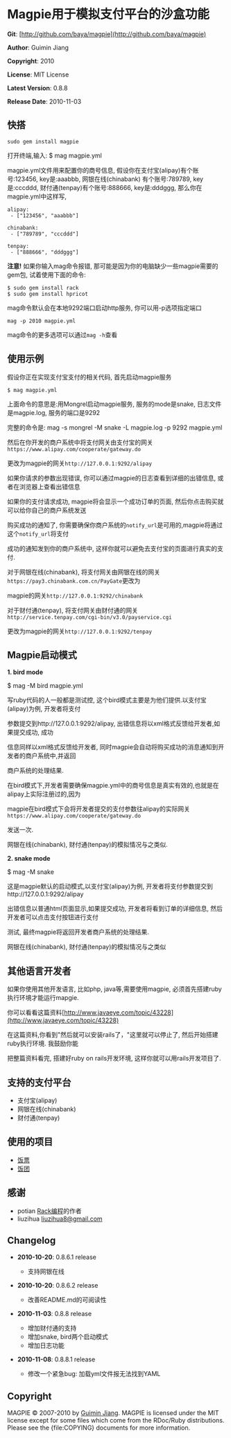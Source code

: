 Magpie用于模拟支付平台的沙盒功能
=============================

**Git**:            [http://github.com/baya/magpie](http://github.com/baya/magpie)

**Author**:         Guimin Jiang

**Copyright**:      2010

**License**:        MIT License

**Latest Version**: 0.8.8

**Release Date**:   2010-11-03


快搭
----

    sudo gem install magpie
打开终端,输入:
    $ mag magpie.yml

magpie.yml文件用来配置你的商号信息, 假设你在支付宝(alipay)有个账号:123456, key是:aaabbb, 网银在线(chinabank)
有个账号:789789, key是:cccddd, 财付通(tenpay)有个账号:888666, key是:dddggg, 那么你在magpie.yml中这样写,

    alipay:
     - ["123456", "aaabbb"]

    chinabank:
     - ["789789", "cccddd"]

    tenpay:
     - ["888666", "dddggg"]

**注意!** 如果你输入mag命令报错, 那可能是因为你的电脑缺少一些magpie需要的gem包, 试着使用下面的命令:

    $ sudo gem install rack
    $ sudo gem install hpricot

mag命令默认会在本地9292端口启动http服务, 你可以用-p选项指定端口

    mag -p 2010 magpie.yml

mag命令的更多选项可以通过`mag -h`查看

使用示例
-------

假设你正在实现支付宝支付的相关代码, 首先启动magpie服务

    $ mag magpie.yml

上面命令的意思是:用Mongrel启动magpie服务, 服务的mode是snake, 日志文件是magpie.log, 服务的端口是9292

完整的命令是: mag -s mongrel -M snake -L magpie.log -p 9292 magpie.yml

然后在你开发的商户系统中将支付网关由支付宝的网关`https://www.alipay.com/cooperate/gateway.do`

更改为magpie的网关`http://127.0.0.1:9292/alipay`

如果你请求的参数出现错误, 你可以通过magpie的日志查看到详细的出错信息, 或者在浏览器上查看出错信息

如果你的支付请求成功, magpie将会显示一个成功订单的页面, 然后你点击购买就可以给你自己的商户系统发送

购买成功的通知了, 你需要确保你商户系统的`notify_url`是可用的,magpie将通过这个`notify_url`将支付

成功的通知发到你的商户系统中, 这样你就可以避免去支付宝的页面进行真实的支付.

对于网银在线(chinabank), 将支付网关由网银在线的网关`https://pay3.chinabank.com.cn/PayGate`更改为

magpie的网关`http://127.0.0.1:9292/chinabank`

对于财付通(tenpay), 将支付网关由财付通的网关`http://service.tenpay.com/cgi-bin/v3.0/payservice.cgi`

更改为magpie的网关`http://127.0.0.1:9292/tenpay`


Magpie启动模式
-------------

**1. bird mode**

   $ mag -M bird magpie.yml

写ruby代码的人一般都是测试控, 这个bird模式主要是为他们提供.以支付宝(alipay)为例, 开发者将支付

参数提交到http://127.0.0.1:9292/alipay, 出错信息将以xml格式反馈给开发者,如果提交成功, 成功

信息同样以xml格式反馈给开发者, 同时magpie会自动将购买成功的消息通知到开发者的商户系统中,并返回

商户系统的处理结果.

在bird模式下,开发者需要确保magpie.yml中的商号信息是真实有效的,也就是在alipay上实际注册过的,因为

magpie在bird模式下会将开发者提交的支付参数往alipay的实际网关`https://www.alipay.com/cooperate/gateway.do`

发送一次.

网银在线(chinabank), 财付通(tenpay)的模拟情况与之类似.


**2. snake mode**

   $ mag -M snake

这是magpie默认的启动模式,以支付宝(alipay)为例, 开发者将支付参数提交到http://127.0.0.1:9292/alipay

出错信息以普通html页面显示,如果提交成功, 开发者将看到订单的详细信息, 然后开发者可以点击支付按钮进行支付

测试, 最终magpie将返回开发者商户系统的处理结果.

网银在线(chinabank), 财付通(tenpay)的模拟情况与之类似


其他语言开发者
------------

如果你使用其他开发语言, 比如php, java等,需要使用magpie, 必须首先搭建ruby执行环境才能运行mapgie.

你可以看看这篇资料[http://www.javaeye.com/topic/43228](http://www.javaeye.com/topic/43228)

在这篇资料,你看到"然后就可以安装rails了，"这里就可以停止了, 然后开始搭建ruby执行环境. 我鼓励你能

把整篇资料看完, 搭建好ruby on rails开发环境, 这样你就可以用rails开发项目了.




支持的支付平台
--------------

- 支付宝(alipay)
- 网银在线(chinabank)
- 财付通(tenpay)

使用的项目
--------
* [饭票](http://piao.fantong.com)
* [饭团](http://tuan.fantong.com)


感谢
----
* potian [Rack编程](http://www.javaeye.com/topic/605707)的作者
* liuzihua liuzihua8@gmail.com


Changelog
---------
- **2010-10-20**: 0.8.6.1 release
  - 支持网银在线

- **2010-10-20**: 0.8.6.2 release
  - 改善README.md的可阅读性

- **2010-11-03**: 0.8.8 release
  - 增加财付通的支持
  - 增加snake, bird两个启动模式
  - 增加日志功能

- **2010-11-08**: 0.8.8.1 release
  - 修改一个紧急bug: 加载yml文件报无法找到YAML


Copyright
---------

MAGPIE &copy; 2007-2010 by [Guimin Jiang](mailto:kayak.jiang@gmail.com).
MAGPIE is licensed under the MIT license except for some files which come
from the RDoc/Ruby distributions. Please see the {file:COPYING} documents for more information.





